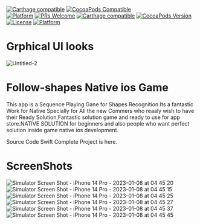 [![Carthage compatible](https://img.shields.io/badge/Carthage-compatible-4BC51D.svg?style=flat)](https://github.com/Carthage/Carthage)
[![CocoaPods Compatible](https://img.shields.io/cocoapods/v/EZSwiftExtensions.svg)](https://img.shields.io/cocoapods/v/LFAlertController.svg)  
[![Platform](https://img.shields.io/cocoapods/p/LFAlertController.svg?style=flat)](http://cocoapods.org/pods/LFAlertController)
[![PRs Welcome](https://img.shields.io/badge/PRs-welcome-brightgreen.svg?style=flat-square)](http://makeapullrequest.com)
[![Carthage compatible](https://img.shields.io/badge/Carthage-compatible-4BC51D.svg?style=flat)](https://github.com/Carthage/Carthage)
[![CocoaPods Version](https://img.shields.io/cocoapods/v/BadgeSwift.svg?style=flat)](http://cocoadocs.org/docsets/BadgeSwift)
[![License](https://img.shields.io/cocoapods/l/BadgeSwift.svg?style=flat)](/LICENSE)
[![Platform](https://img.shields.io/cocoapods/p/BadgeSwift.svg?style=flat)](http://cocoadocs.org/docsets/BadgeSwift)

# Grphical UI looks

![Untitled-2](https://user-images.githubusercontent.com/25474407/211174811-b1190987-d6c4-4f2c-ad71-924f6d2d5ae6.gif)


# Follow-shapes Native ios Game
This app is a Sequence Playing Gane for Shapes Recognition.Its a fantastic Work for Native Specially for All the new Commers who reaaly wish to have their Ready Solution,Fantastic solution game and ready to use for app store.NATIVE SOLUTION for beginners and also people who want perfect solution inside game native ios development.

Source Code Swift Complete Project is here.

# ScreenShots
![Simulator Screen Shot - iPhone 14 Pro - 2023-01-08 at 04 45 20](https://user-images.githubusercontent.com/25474407/211174548-dcf48662-f741-4c77-ada9-15fe58c95f43.png)
![Simulator Screen Shot - iPhone 14 Pro - 2023-01-08 at 04 45 15](https://user-images.githubusercontent.com/25474407/211174551-2c605e22-3b39-4d6e-9d6b-d9e3bee4d969.png)
![Simulator Screen Shot - iPhone 14 Pro - 2023-01-08 at 04 45 25](https://user-images.githubusercontent.com/25474407/211174552-e5e9b18d-0e29-4b21-b228-84197c77ad50.png)
![Simulator Screen Shot - iPhone 14 Pro - 2023-01-08 at 04 45 27](https://user-images.githubusercontent.com/25474407/211174553-f1ae82a6-046a-4f93-af7a-1f063b83fd6b.png)
![Simulator Screen Shot - iPhone 14 Pro - 2023-01-08 at 04 45 37](https://user-images.githubusercontent.com/25474407/211174554-826c6770-9411-465f-a6a2-a9d7808300f0.png)
![Simulator Screen Shot - iPhone 14 Pro - 2023-01-08 at 04 45 45](https://user-images.githubusercontent.com/25474407/211174555-f4d14c1e-04f1-4231-afc8-e32abb14154a.png)
